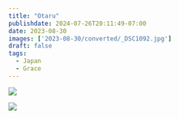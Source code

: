 ```yaml
---
title: "Otaru"
publishdate: 2024-07-26T20:11:49-07:00
date: 2023-08-30
images: ['2023-08-30/converted/_DSC1092.jpg']
draft: false
tags:
  - Japan
  - Grace
---
```


![](2023-08-30/converted/_DSC1092.jpg)

![](2023-08-30/converted/_DSC1097.jpg)